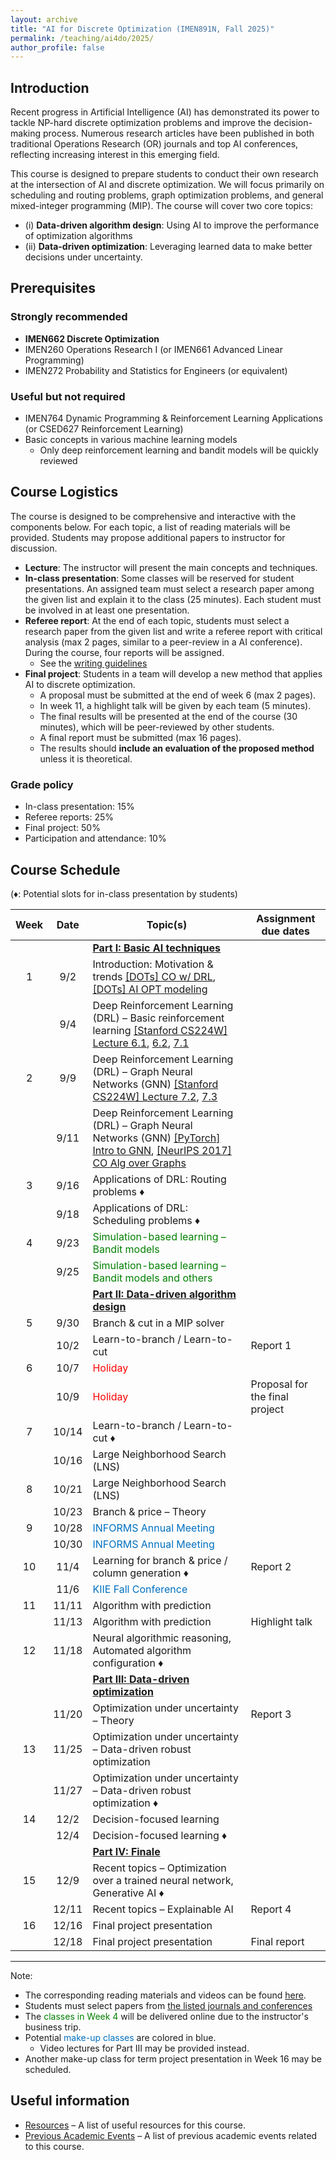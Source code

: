 ```yaml
---
layout: archive
title: "AI for Discrete Optimization (IMEN891N, Fall 2025)"
permalink: /teaching/ai4do/2025/
author_profile: false
---
```

## Introduction

Recent progress in Artificial Intelligence (AI) has demonstrated its power to tackle NP-hard discrete optimization problems and improve the decision-making process. Numerous research articles have been published in both traditional Operations Research (OR) journals and top AI conferences, reflecting increasing interest in this emerging field.

This course is designed to prepare students to conduct their own research at the intersection of AI and discrete optimization. We will focus primarily on scheduling and routing problems, graph optimization problems, and general mixed-integer programming (MIP). The course will cover two core topics:

* (i) **Data-driven algorithm design**: Using AI to improve the performance of optimization algorithms
* (ii) **Data-driven optimization**: Leveraging learned data to make better decisions under uncertainty.

## Prerequisites

### Strongly recommended

* **IMEN662 Discrete Optimization**
* IMEN260 Operations Research I (or IMEN661 Advanced Linear Programming)
* IMEN272 Probability and Statistics for Engineers (or equivalent)

### Useful but not required

* IMEN764 Dynamic Programming & Reinforcement Learning Applications (or CSED627 Reinforcement Learning)
* Basic concepts in various machine learning models
  * Only deep reinforcement learning and bandit models will be quickly reviewed

## Course Logistics

The course is designed to be comprehensive and interactive with the components below. For each topic, a list of reading materials will be provided. Students may propose additional papers to instructor for discussion.

* **Lecture**: The instructor will present the main concepts and techniques.
* **In-class presentation**: Some classes will be reserved for student presentations. An assigned team must select a research paper among the given list and explain it to the class (25 minutes). Each student must be involved in at least one presentation.
* **Referee report**: At the end of each topic, students must select a research paper from the given list and write a referee report with critical analysis (max 2 pages, similar to a peer-review in a AI conference). During the course, four reports will be assigned.
  * See the [writing guidelines](/teaching/ai4do/2025/writing-guideline)
* **Final project**: Students in a team will develop a new method that applies AI to discrete optimization.
  * A proposal must be submitted at the end of week 6 (max 2 pages).
  * In week 11, a highlight talk will be given by each team (5 minutes).
  * The final results will be presented at the end of the course (30 minutes), which will be peer-reviewed by other students.
  * A final report must be submitted (max 16 pages).
  * The results should **include an evaluation of the proposed method** unless it is theoretical.

### Grade policy

* In-class presentation: 15%
* Referee reports: 25%
* Final project: 50%
* Participation and attendance: 10%

## Course Schedule

(♦: Potential slots for in-class presentation by students)

| Week  | Date  | Topic(s)                                                                                                                                                                                                                 | Assignment due dates           |
| :---: | :---: | ------------------------------------------------------------------------------------------------------------------------------------------------------------------------------------------------------------------------ | ------------------------------ |
|       |       | [**Part I: Basic AI techniques**](/teaching/ai4do/2025/reading-list/#part-1)                                                                                                                                             |                                |
|   1   |  9/2  | Introduction: Motivation & trends [[DOTs] CO w/ DRL](https://www.youtube.com/watch?v=bi16pVVW52U), [[DOTs] AI OPT modeling](https://www.youtube.com/watch?v=_vN3pwB-PKI)                                                                                   |                                |
|       |  9/4  | Deep Reinforcement Learning (DRL) – Basic reinforcement learning [[Stanford CS224W] Lecture 6.1](https://www.youtube.com/watch?v=tutlI9YzJ2g), [6.2](https://www.youtube.com/watch?v=MH4yvtgAR-4), [7.1](https://www.youtube.com/watch?v=RU9uTa_-ZOw) |                                |
|   2   |  9/9  | Deep Reinforcement Learning (DRL) – Graph Neural Networks (GNN) [[Stanford CS224W] Lecture 7.2](https://youtu.be/247Mkqj_wRM), [7.3](https://www.youtube.com/watch?v=ew1cnUjRgl4)                                                                    |                                |
|       | 9/11  | Deep Reinforcement Learning (DRL) – Graph Neural Networks (GNN) [[PyTorch] Intro to GNN](https://www.youtube.com/watch?v=8owQBFAHw7E), [[NeurIPS 2017] CO Alg over Graphs](https://www.youtube.com/watch?v=14R3kkO1jSY)                                                     |                                |
|   3   | 9/16  | Applications of DRL: Routing problems ♦                                                                                                                                                                                  |                                |
|       | 9/18  | Applications of DRL: Scheduling problems ♦                                                                                                                                                                               |                                |
|   4   | 9/23  | <span style="color:green;">Simulation-based learning – Bandit models</span>                                                                                                                                              |                                |
|       | 9/25  | <span style="color:green;">Simulation-based learning – Bandit models and others</span>                                                                                                                                   |                                |
|       |       | [**Part II: Data-driven algorithm design**](/teaching/ai4do/2025/reading-list/#part-2)                                                                                                                                   |                                |
|   5   | 9/30  | Branch & cut in a MIP solver                                                                                                                                                                                             |                                |
|       | 10/2  | Learn-to-branch / Learn-to-cut                                                                                                                                                                                           | Report 1                       |
|   6   | 10/7  | <span style="color:red;">Holiday</span>                                                                                                                                                                                  |                                |
|       | 10/9  | <span style="color:red;">Holiday</span>                                                                                                                                                                                  | Proposal for the final project |
|   7   | 10/14 | Learn-to-branch / Learn-to-cut  ♦                                                                                                                                                                                        |                                |
|       | 10/16 | Large Neighborhood Search (LNS)                                                                                                                                                                                          |                                |
|   8   | 10/21 | Large Neighborhood Search (LNS)                                                                                                                                                                                          |                                |
|       | 10/23 | Branch & price – Theory                                                                                                                                                                                                  |                                |
|   9   | 10/28 | <span style="color:rgb(0, 112, 192);"> INFORMS Annual Meeting  </span>                                                                                                                                                               |                                |
|       | 10/30 | <span style="color:rgb(0, 112, 192);"> INFORMS Annual Meeting  </span>                                                                                                                                                               |                                |
|  10   | 11/4  | Learning for branch & price / column generation  ♦                                                                                                                                                                       | Report 2                       |
|       | 11/6  | <span style="color:rgb(0, 112, 192);"> KIIE Fall Conference  </span>                                                                                                                                                                 |                                |
|  11   | 11/11 | Algorithm with prediction                                                                                                                                                                                                |                                |
|       | 11/13 | Algorithm with prediction                                                                                                                                                                                                | Highlight talk                 |
|  12   | 11/18 | Neural algorithmic reasoning, Automated algorithm configuration  ♦                                                                                                                                                       |                                |
|       |       | [**Part III: Data-driven optimization**](/teaching/ai4do/2025/reading-list/#part-3)                                                                                                                                      |                                |
|       | 11/20 | Optimization under uncertainty – Theory                                                                                                                                                                                  | Report 3                       |
|  13   | 11/25 | Optimization under uncertainty – Data-driven robust optimization                                                                                                                                                         |                                |
|       | 11/27 | Optimization under uncertainty – Data-driven robust optimization  ♦                                                                                                                                                      |                                |
|  14   | 12/2  | Decision-focused learning                                                                                                                                                                                                |                                |
|       | 12/4  | Decision-focused learning  ♦                                                                                                                                                                                             |                                |
|       |       | [**Part IV: Finale**](/teaching/ai4do/2025/reading-list/#part-4)                                                                                                                                                         |                                |
|  15   | 12/9  | Recent topics – Optimization over a trained neural network, Generative AI  ♦                                                                                                                                             |                                |
|       | 12/11 | Recent topics – Explainable AI                                                                                                                                                                                           | Report 4                       |
|  16   | 12/16 | Final project presentation                                                                                                                                                                                               |                                |
|       | 12/18 | Final project presentation                                                                                                                                                                                               | Final report                   |

---

Note:

* The corresponding reading materials and videos can be found [here](/teaching/ai4do/2025/reading-list).
* Students must select papers from [the listed journals and conferences](/teaching/ai4do/2025/journal-list)
* The <span style="color:green;">classes in Week 4</span> will be delivered online due to the instructor's business trip.
* Potential <span style="color:rgb(0, 112, 192);">make-up classes</span> are colored in blue.
  * Video lectures for Part III may be provided instead.
* Another make-up class for term project presentation in Week 16 may be scheduled.

## Useful information

* [Resources](/teaching/ai4do/2025/resources) – A list of useful resources for this course.
* [Previous Academic Events](/teaching/ai4do/2025/previous-academic-events) – A list of previous academic events related to this course.
